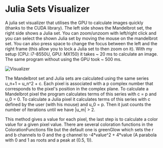 # Julia Sets Visualizer

A julia set visualizer that utilises the GPU to calculate images quickly (thanks to the CUDA library). The left side shows the Mandelbrot set, the right side shows a Julia set. You can zoom/unzoom with left/right click and you can select the shown Julia set by moving the mouse on the mandelbrot set. You can also press space to change the focus between the left and the right frame (this allow you to lock a Julia set to then zoom on it). With my setup (CPU: i7-8550U, GPU: MX150) it takes ~ 20 ms to calculate an image. The same program without using the GPU took ~ 500 ms.

![Visualizer](https://i.imgur.com/nPllabK.png)

The Mandelbrot set and Julia sets are calculated using the same series u_n+1 = u_n^2 + c. Each pixel is associated with a p complex number that corresponds to the pixel's position in the complex plane. To calculate a Mandelbrot pixel the program calculates terms of this series with c = p and u_0 = 0. To calculate a Julia pixel it calculates terms of this series with c defined by the user (with his mouse) and u_0 = p. Then it just counts the number of iterations until we have |u_m| > 2.  

This method gives a value for each pixel, the last step is to calculate a color value for a given pixel value. There are several coloration functions in the ColorationFunctions file but the default one is greenGlow which sets the r and b channels to 0 and the g channel to -4\*value^2 + 4\*value (A parabola with 0 and 1 as roots and a peak at (0.5, 1)).
